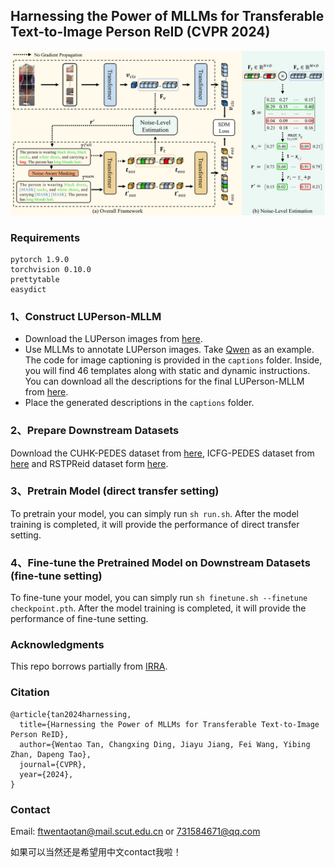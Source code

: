 ## Harnessing the Power of MLLMs for Transferable Text-to-Image Person ReID (CVPR 2024)

<!-- ### Introduction
This is the Pytorch implementation for M<sup>3</sup>L. -->

![](figures/framework.png)

### Requirements
```
pytorch 1.9.0
torchvision 0.10.0
prettytable
easydict
```

### 1、Construct LUPerson-MLLM
- Download the LUPerson images from [here](https://github.com/DengpanFu/LUPerson).
- Use MLLMs to annotate LUPerson images. Take [Qwen](https://github.com/QwenLM/Qwen-VL) as an example. The code for image captioning is provided in the ```captions``` folder. Inside, you will find 46 templates along with static and dynamic instructions. You can download all the descriptions for the final LUPerson-MLLM from [here](https://huggingface.co/datasets/TwT-6/LUPerson-MLLM-captions).
- Place the generated descriptions in the ```captions``` folder.

### 2、Prepare Downstream Datasets
Download the CUHK-PEDES dataset from [here](https://github.com/ShuangLI59/Person-Search-with-Natural-Language-Description), ICFG-PEDES dataset from [here](https://github.com/zifyloo/SSAN) and RSTPReid dataset form [here](https://github.com/NjtechCVLab/RSTPReid-Dataset).

### 3、Pretrain Model (direct transfer setting)
To pretrain your model, you can simply run ```sh run.sh```. After the model training is completed, it will provide the performance of direct transfer setting.

### 4、Fine-tune the Pretrained Model on Downstream Datasets (fine-tune setting)
To fine-tune your model, you can simply run ```sh finetune.sh --finetune checkpoint.pth```. After the model training is completed, it will provide the performance of fine-tune setting.

### Acknowledgments
This repo borrows partially from [IRRA](https://github.com/anosorae/IRRA).

### Citation
```
@article{tan2024harnessing,
  title={Harnessing the Power of MLLMs for Transferable Text-to-Image Person ReID},
  author={Wentao Tan, Changxing Ding, Jiayu Jiang, Fei Wang, Yibing Zhan, Dapeng Tao},
  journal={CVPR},
  year={2024},
}
```
### Contact
Email: ftwentaotan@mail.scut.edu.cn or 731584671@qq.com

如果可以当然还是希望用中文contact我啦！
